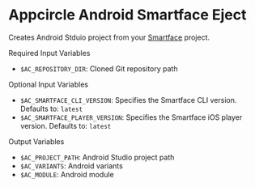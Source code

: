 # Appcircle Android Smartface Eject

Creates Android Stduio project from your [Smartface](https://smartface.io/) project.

Required Input Variables
- `$AC_REPOSITORY_DIR`: Cloned Git repository path

Optional Input Variables
- `$AC_SMARTFACE_CLI_VERSION`: Specifies the Smartface CLI version. Defaults to: `latest`
- `$AC_SMARTFACE_PLAYER_VERSION`: Specifies the Smartface iOS player version. Defaults to: `latest`

Output Variables
- `$AC_PROJECT_PATH`: Android Studio project path
- `$AC_VARIANTS`: Android variants
- `$AC_MODULE`: Android module
